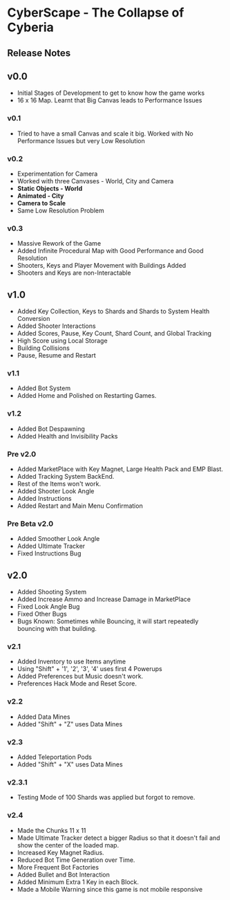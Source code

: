# CyberScape - The Collapse of Cyberia

## Release Notes

## v0.0
* Initial Stages of Development to get to know how the game works
* 16 x 16 Map. Learnt that Big Canvas leads to Performance Issues

### v0.1
* Tried to have a small Canvas and scale it big. Worked with No Performance Issues but very Low Resolution

### v0.2
* Experimentation for Camera
* Worked with three Canvases - World, City and Camera
* **Static Objects - World**
* **Animated - City**
* **Camera to Scale**
* Same Low Resolution Problem

### v0.3
* Massive Rework of the Game
* Added Infinite Procedural Map with Good Performance and Good Resolution
* Shooters, Keys and Player Movement with Buildings Added
* Shooters and Keys are non-Interactable

## v1.0
* Added Key Collection, Keys to Shards and Shards to System Health Conversion
* Added Shooter Interactions
* Added Scores, Pause, Key Count, Shard Count, and Global Tracking
* High Score using Local Storage
* Building Collisions
* Pause, Resume and Restart

### v1.1
* Added Bot System
* Added Home and Polished on Restarting Games.

### v1.2
* Added Bot Despawning
* Added Health and Invisibility Packs

### Pre v2.0
* Added MarketPlace with Key Magnet, Large Health Pack and EMP Blast.
* Added Tracking System BackEnd.
* Rest of the Items won't work.
* Added Shooter Look Angle
* Added Instructions
* Added Restart and Main Menu Confirmation

### Pre Beta v2.0
* Added Smoother Look Angle
* Added Ultimate Tracker
* Fixed Instructions Bug

## v2.0
* Added Shooting System
* Added Increase Ammo and Increase Damage in MarketPlace
* Fixed Look Angle Bug
* Fixed Other Bugs
* Bugs Known: Sometimes while Bouncing, it will start repeatedly bouncing with that building.

### v2.1
* Added Inventory to use Items anytime
* Using "Shift" + '1', '2', '3', '4' uses first 4 Powerups
* Added Preferences but Music doesn't work.
* Preferences Hack Mode and Reset Score.

### v2.2
* Added Data Mines
* Added "Shift" + "Z" uses Data Mines

### v2.3
* Added Teleportation Pods
* Added "Shift" + "X" uses Data Mines

### v2.3.1
* Testing Mode of 100 Shards was applied but forgot to remove.

### v2.4
* Made the Chunks 11 x 11
* Made Ultimate Tracker detect a bigger Radius so that it doesn't fail and show the center of the loaded map.
* Increased Key Magnet Radius.
* Reduced Bot Time Generation over Time.
* More Frequent Bot Factories 
* Added Bullet and Bot Interaction
* Added Minimum Extra 1 Key in each Block.
* Made a Mobile Warning since this game is not mobile responsive